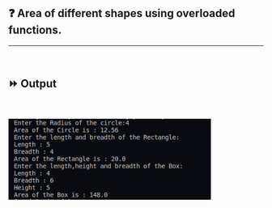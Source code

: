 ## :question: Area of different shapes using overloaded functions.
___
<br>

## :fast_forward: Output

<br>

<img src="Output/co3pg1op1.png" width="400"></img><br>
